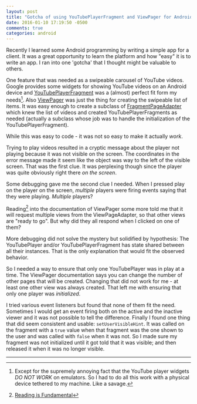 ```yaml
---
layout: post
title: "Gotcha of using YouTubePlayerFragment and ViewPager for Android"
date: 2016-01-10 17:19:50 -0500
comments: true
categories: android
---
```


Recently I learned some Android programming by writing a simple app
for a client. It was a great opportunity to learn the platform and how
"easy" it is to write an app. I ran into one 'gotcha' that I thought
might be valuable to others.

One feature that was needed as a swipeable carousel of YouTube
videos. Google provides some widgets for showing YouTube videos on an
Android device and
[YouTubePlayerFragment](https://developers.google.com/youtube/android/player/reference/com/google/android/youtube/player/YouTubePlayerFragment?hl=en)
was a (almost) perfect fit form my needs[^1]. Also
[ViewPager](http://developer.android.com/reference/android/support/v4/view/ViewPager.html)
was just the thing for creating the swipeable list of items. It was
easy enough to create a subclass of
[FragmentPageAdapter](http://developer.android.com/reference/android/support/v4/app/FragmentPagerAdapter.html)
which knew the list of videos and created YouTubePlayerFragments as
needed (actually a subclass whose job was to handle the initialization
of the YouTubePlayerFragment).

While this was easy to code - it was not so easy to make it actually
*work*.

Trying to play videos resulted in a cryptic message about the player
not playing because it was not visible on the screen. The coordinates
in the error message made it seem like the object was way to the left
of the visible screen. That was the first clue. It was perplexing
though since the player was quite obviously right there *on the
screen*. 

Some debugging gave me the second clue I needed. When I pressed play
on the player on the screen, *multiple* players were firing events
saying that they were playing. *Multiple* players?

Reading[^2] into the documentation of ViewPager some more told me that
it will request multiple views from the ViewPageAdapter, so that other
views are "ready to go". But why did they all respond when I clicked
on one of them?

More debugging did not solve the mystery but solidified by hypothesis:
The YouTubePlayer and/or YouTubePlayerFragment has state shared
between all their instances. That is the only explanation that would
fit the observed behavior.

So I needed a way to ensure that only one YouTubePlayer was in play at
a time. The ViewPager documentation says you can change the number of
other pages that will be created. Changing that did not work for me -
at least one other view was always created. That left me with ensuring
that only one player was *initialized*.

I tried various event listeners but found that none of them fit the
need. Sometimes I would get an event firing both on the active and the
inactive viewer and it was not possible to tell the difference.
Finally I found one thing that did seem consistent and usable:
`setUserVisibleHint`. It was called on the fragment with a `true`
value when that fragment was the one shown to the user and was called
with `false` when it was not. So I made sure my fragment was not
initialized until it got told that it was visible; and then released
it when it was no longer visible.

---

[^1]: Except for the supremely annoying fact that the YouTube player
    widgets *DO NOT WORK* on emulators. So I had to do all this work
    with a physical device tethered to my machine. Like a savage.
    
[^2]: [Reading is Fundamental](http://www.rif.org/)

